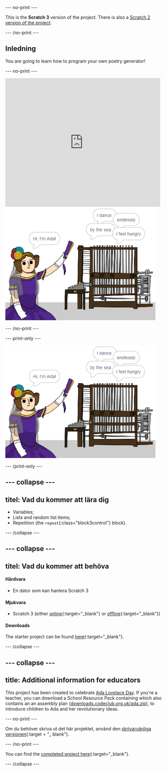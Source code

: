 \--- no-print \---

This is the **Scratch 3** version of the project. There is also a [Scratch 2 version of the project](https://projects.raspberrypi.org/en/projects/poetry-generator-scratch2).

\--- /no-print \---

## Inledning

You are going to learn how to program your own poetry generator!

\--- no-print \---

<div class="scratch-preview">
  <iframe allowtransparency="true" width="485" height="402" src="https://scratch.mit.edu/projects/embed/77844926/?autostart=false" frameborder="0" scrolling="no"></iframe>
  <img src="images/poetry-final.png">
</div>

\--- /no-print \---

\--- print-only \---

![game screenshot](images/poetry-final.png)

\--- /print-only \---

## \--- collapse \---

## titel: Vad du kommer att lära dig

+ Variables;
+ Lists and random list items;
+ Repetition (the `repeat`{:class="block3control"} block).

\--- /collapse \---

## \--- collapse \---

## titel: Vad du kommer att behöva

#### Hårdvara

+ En dator som kan hantera Scratch 3

#### Mjukvara

+ Scratch 3 (either [online](http://rpf.io/scratchon){:target="_blank"} or [offline](http://rpf.io/scratchoff){:target="_blank"})

#### Downloads

The starter project can be found [here](http://rpf.io/p/en/poetry-generator-go){:target="_blank"}.

\--- /collapse \---

## \--- collapse \---

## title: Additional information for educators

This project has been created to celebrate [Ada Lovelace Day](https://findingada.com). If you're a teacher, you can download a School Resource Pack containing which also contains an an assembly plan ([downloads.codeclub.org.uk/ada.zip](http://downloads.codeclub.org.uk/ada.zip)), to introduce children to Ada and her revolutionary ideas.

\--- no-print \---

Om du behöver skriva ut det här projektet, använd den [skrivarvänliga versionen](https://projects.raspberrypi.org/en/projects/poetry-generator/print){:target = "_ blank"}.

\--- /no-print \---

You can find the [completed project here](http://rpf.io/p/en/poetry-generator-get){:target="_blank"}.

\--- /collapse \---